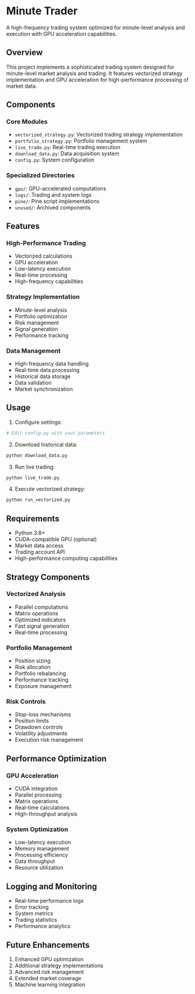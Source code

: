 # Minute Trader

A high-frequency trading system optimized for minute-level analysis and execution with GPU acceleration capabilities.

## Overview

This project implements a sophisticated trading system designed for minute-level market analysis and trading. It features vectorized strategy implementation and GPU acceleration for high-performance processing of market data.

## Components

### Core Modules
- `vectorized_strategy.py`: Vectorized trading strategy implementation
- `portfolio_strategy.py`: Portfolio management system
- `live_trade.py`: Real-time trading execution
- `download_data.py`: Data acquisition system
- `config.py`: System configuration

### Specialized Directories
- `gpu/`: GPU-accelerated computations
- `logs/`: Trading and system logs
- `pine/`: Pine script implementations
- `unused/`: Archived components

## Features

### High-Performance Trading
- Vectorized calculations
- GPU acceleration
- Low-latency execution
- Real-time processing
- High-frequency capabilities

### Strategy Implementation
- Minute-level analysis
- Portfolio optimization
- Risk management
- Signal generation
- Performance tracking

### Data Management
- High-frequency data handling
- Real-time data processing
- Historical data storage
- Data validation
- Market synchronization

## Usage

1. Configure settings:
```python
# Edit config.py with your parameters
```

2. Download historical data:
```bash
python download_data.py
```

3. Run live trading:
```bash
python live_trade.py
```

4. Execute vectorized strategy:
```bash
python run_vectorized.py
```

## Requirements

- Python 3.8+
- CUDA-compatible GPU (optional)
- Market data access
- Trading account API
- High-performance computing capabilities

## Strategy Components

### Vectorized Analysis
- Parallel computations
- Matrix operations
- Optimized indicators
- Fast signal generation
- Real-time processing

### Portfolio Management
- Position sizing
- Risk allocation
- Portfolio rebalancing
- Performance tracking
- Exposure management

### Risk Controls
- Stop-loss mechanisms
- Position limits
- Drawdown controls
- Volatility adjustments
- Execution risk management

## Performance Optimization

### GPU Acceleration
- CUDA integration
- Parallel processing
- Matrix operations
- Real-time calculations
- High-throughput analysis

### System Optimization
- Low-latency execution
- Memory management
- Processing efficiency
- Data throughput
- Resource utilization

## Logging and Monitoring

- Real-time performance logs
- Error tracking
- System metrics
- Trading statistics
- Performance analytics

## Future Enhancements

1. Enhanced GPU optimization
2. Additional strategy implementations
3. Advanced risk management
4. Extended market coverage
5. Machine learning integration
